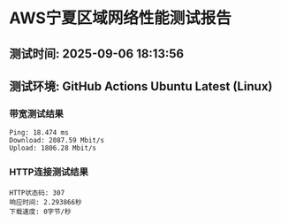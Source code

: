 # AWS宁夏区域网络性能测试报告
## 测试时间: 2025-09-06 18:13:56
## 测试环境: GitHub Actions Ubuntu Latest (Linux)

### 带宽测试结果
```
Ping: 18.474 ms
Download: 2087.59 Mbit/s
Upload: 1806.28 Mbit/s
```

### HTTP连接测试结果
```
HTTP状态码: 307
响应时间: 2.293866秒
下载速度: 0字节/秒
```

